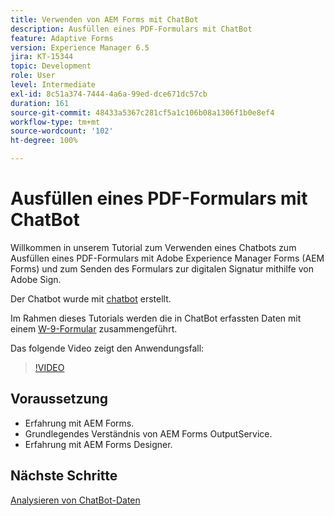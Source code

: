 ```yaml
---
title: Verwenden von AEM Forms mit ChatBot
description: Ausfüllen eines PDF-Formulars mit ChatBot
feature: Adaptive Forms
version: Experience Manager 6.5
jira: KT-15344
topic: Development
role: User
level: Intermediate
exl-id: 8c51a374-7444-4a6a-99ed-dce671dc57cb
duration: 161
source-git-commit: 48433a5367c281cf5a1c106b08a1306f1b0e8ef4
workflow-type: tm+mt
source-wordcount: '102'
ht-degree: 100%

---
```


# Ausfüllen eines PDF-Formulars mit ChatBot

Willkommen in unserem Tutorial zum Verwenden eines Chatbots zum Ausfüllen eines PDF-Formulars mit Adobe Experience Manager Forms (AEM Forms) und zum Senden des Formulars zur digitalen Signatur mithilfe von Adobe Sign.

Der Chatbot wurde mit [chatbot](https://www.chatbot.com/) erstellt.

Im Rahmen dieses Tutorials werden die in ChatBot erfassten Daten mit einem [W-9-Formular](assets/fw9.xdp) zusammengeführt.

Das folgende Video zeigt den Anwendungsfall:

>[!VIDEO](https://video.tv.adobe.com/v/3428432?learn=on)

## Voraussetzung

* Erfahrung mit AEM Forms.
* Grundlegendes Verständnis von AEM Forms OutputService.
* Erfahrung mit AEM Forms Designer.

## Nächste Schritte

[Analysieren von ChatBot-Daten](parse-chat-bot-data.md)
